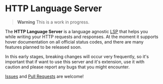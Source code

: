 # HTTP Language Server

> **Warning**
> This is a work in progress.

The **HTTP Language Server** is a language agnostic [LSP](https://microsoft.github.io/language-server-protocol/) that helps you while writing your HTTP requests and responses. At the moment it supports hover documentation on all official status codes, and there are many features planned to be released soon.

In this early stages, breaking changes will occur very frequently, so it's important that if want to use this server and it's extension, use it with caution and please report any bugs that you might encounter. 

[Issues](https://github.com/mateusabelli/http-language-server/issues) and [Pull Requests](https://github.com/mateusabelli/http-language-server/pulls) are welcome!